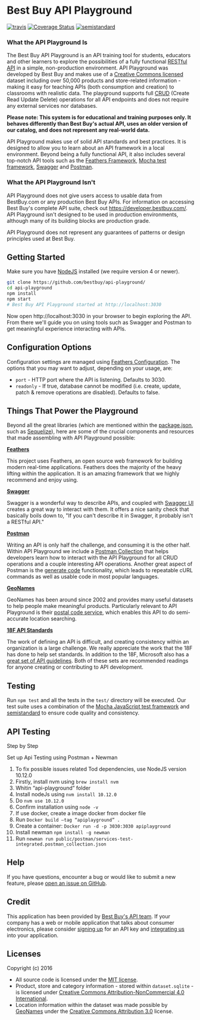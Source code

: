 # Best Buy API Playground

[![travis][travis-image]][travis-url]
[![Coverage Status][coveralls-image]][coveralls-url]
[![semistandard][semistandard-image]][semistandard-url]

[travis-image]: https://img.shields.io/travis/BestBuy/api-playground.svg?style=flat-square
[travis-url]: https://travis-ci.org/BestBuy/api-playground
[coveralls-image]: https://coveralls.io/repos/github/BestBuy/api-playground/badge.svg?branch=master
[coveralls-url]: https://coveralls.io/github/BestBuy/api-playground?branch=master
[semistandard-image]: https://img.shields.io/badge/code%20style-semistandard-brightgreen.svg?style=flat-square
[semistandard-url]: http://npm.im/semistandard

### What the API Playground Is

The Best Buy API Playground is an API training tool for students, educators and other learners to explore the possibilities of a fully functional [RESTful API](http://www.restapitutorial.com/) in a simple, non-production environment. API Playground was developed by Best Buy and makes use of a [Creative Commons licensed](https://creativecommons.org/licenses/by-nc/4.0/) dataset including over 50,000 products and store-related information - making it easy for teaching APIs (both consumption and creation) to classrooms with realistic data. The playground supports full [CRUD](https://en.wikipedia.org/wiki/Create,_read,_update_and_delete) (Create Read Update Delete) operations for all API endpoints and does not require any external services nor databases.

**Please note: This system is for educational and training purposes only. It behaves differently than Best Buy's actual API, uses an older version of our catalog, and does not represent any real-world data.**

API Playground makes use of solid API standards and best practices. It is designed to allow you to learn about an API framework in a local environment. Beyond being a fully functional API, it also includes several top-notch API tools such as the [Feathers Framework](http://feathersjs.com), [Mocha test framework](https://mochajs.org/), [Swagger](http://swagger.io/) and [Postman](https://www.getpostman.com/).

### What the API Playground Isn't

API Playground does not give users access to usable data from BestBuy.com or any production Best Buy APIs. For information on accessing Best Buy's complete API suite, check out https://developer.bestbuy.com/. API Playground isn't designed to be used in production environments, although many of its building blocks are production grade.

API Playground does not represent any guarantees of patterns or design principles used at Best Buy.

## Getting Started

Make sure you have [NodeJS](https://nodejs.org/) installed (we require version 4 or newer).

```bash
git clone https://github.com/bestbuy/api-playground/
cd api-playground
npm install
npm start
# Best Buy API Playground started at http://localhost:3030
```

Now open http://localhost:3030 in your browser to begin exploring the API. From there we'll guide you on using tools such as Swagger and Postman to get meaningful experience interacting with APIs.

## Configuration Options

Configuration settings are managed using [Feathers Configuration](https://docs.feathersjs.com/configuration/readme.html). The options
that you may want to adjust, depending on your usage, are:
* `port` - HTTP port where the API is listening. Defaults to 3030.
* `readonly` - If true, database cannot be modified (i.e. create, update, patch & remove operations are disabled). Defaults to false.

## Things That Power the Playground

Beyond all the great libraries (which are mentioned within the [package.json](package.json), such as [Sequelize](http://sequelizejs.com/)), here are some of the crucial components and resources that made assembling with API Playground possible:

__[Feathers](http://feathersjs.com)__

This project uses Feathers, an open source web framework for building modern real-time applications. Feathers does the majority of the heavy lifting within the application. It is an amazing framework that we highly recommend and enjoy using.

__[Swagger](http://swagger.io/)__

Swagger is a wonderful way to describe APIs, and coupled with [Swagger UI](https://github.com/swagger-api/swagger-ui) creates a great way to interact with them. It offers a nice sanity check that basically boils down to, "If you can't describe it in Swagger, it probably isn't a RESTful API."

__[Postman](https://www.getpostman.com/)__

Writing an API is only half the challenge, and consuming it is the other half. Within API Playground we include a [Postman Collection](https://www.getpostman.com/docs/collections) that helps developers learn how to interact with the API Playground for all CRUD operations and a couple interesting API operations. Another great aspect of Postman is the [generate code](https://www.getpostman.com/docs/creating_curl) functionality, which leads to repeatable  cURL commands as well as usable code in most popular languages.

__[GeoNames](https://www.geonames.org/)__

GeoNames has been around since 2002 and provides many useful datasets to help people make meaningful products. Particularly relevant to API Playground is their [postal code service](http://www.geonames.org/postal-codes/postal-codes-us.html), which enables this API to do semi-accurate location searching.

__[18F API Standards](https://github.com/18F/api-standards)__

The work of defining an API is difficult, and creating consistency within an organization is a large challenge. We really appreciate the work that the 18F has done to help set standards. In addition to the 18F, Microsoft also has a [great set of API guidelines](https://github.com/Microsoft/api-guidelines). Both of these sets are recommended readings for anyone creating or contributing to API development.

## Testing

Run `npm test` and all the tests in the `test/` directory will be executed. Our test suite uses a combination of the [Mocha JavaScript test framework](https://mochajs.org/) and [semistandard](https://github.com/Flet/semistandard) to ensure code quality and consistency.

## API Testing

Step by Step

Set up Api Testing using Postman + Newman

1. To fix possible issues related Tod dependencies, use NodeJS version 10.12.0
2. Firstly, install nvm using `brew install nvm`
3. Whitin “api-playground” folder
4. Install nodeJs using `nvm install 10.12.0`
5. Do `nvm use 10.12.0`
6. Confirm installation using `node -v`
7. If use docker, create a image docker from docker file
8. Run `Docker build —tag “apiplayground” .`
9. Create a container: `Docker run -d -p 3030:3030 apiplayground`
10. Install newman `npm install -g newman`
11. Run `newman run public/postman/services-test-integrated.postman_collection.json`

## Help

If you have questions, encounter a bug or would like to submit a new feature, please [open an issue on GitHub](https://github.com/bestbuy/api-playground/issues).

## Credit

This application has been provided by [Best Buy's API team](https://developer.bestbuy.com/). If your company has a web or mobile application that talks about consumer electronics, please consider [signing up](https://developer.bestbuy.com/) for an API key and [integrating us](http://bestbuyapis.github.io/api-documentation/) into your application.

## Licenses

Copyright (c) 2016

* All source code is licensed under the [MIT license](LICENSE-SOURCE.md).
* Product, store and category information - stored within `dataset.sqlite` - is licensed under [Creative Commons Attribution-NonCommercial 4.0 International](LICENSE-DATASET.md).
* Location information within the dataset was made possible by [GeoNames](http://www.geonames.org) under the [Creative Commons Attribution 3.0](https://creativecommons.org/licenses/by/3.0/) license.
